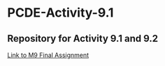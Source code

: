 # PCDE-Activity-9.1

## **Repository for Activity 9.1 and 9.2**

<a href="https://github.com/JuliaKenig/PCDE-Activity-9.1/blob/main/M9_Final_Assignment.ipynb"> Link to M9 Final Assignment </a>

